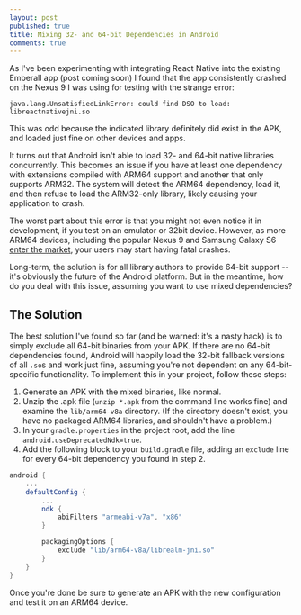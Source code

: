 ```yaml
---
layout: post
published: true
title: Mixing 32- and 64-bit Dependencies in Android
comments: true
---
```

As I've been experimenting with integrating React Native into the existing Emberall app (post coming soon) I found that the app consistently crashed on the Nexus 9 I was using for testing with the strange error:

    java.lang.UnsatisfiedLinkError: could find DSO to load: libreactnativejni.so

This was odd because the indicated library definitely did exist in the APK, and loaded just fine on other devices and apps.

It turns out that Android isn't able to load 32- and 64-bit native libraries concurrently. This becomes an issue if you have at least one dependency with extensions compiled with ARM64 support and another that only supports ARM32. The system will detect the ARM64 dependency, load it, and then refuse to load the ARM32-only library, likely causing your application to crash.

The worst part about this error is that you might not even notice it in development, if you test on an emulator or 32bit device. However, as more ARM64 devices, including the popular Nexus 9 and Samsung Galaxy S6 [enter the market](https://androidbycode.wordpress.com/2015/07/07/android-ndk-a-guide-to-deploying-apps-with-native-libraries/), your users may start having fatal crashes.

Long-term, the solution is for all library authors to provide 64-bit support -- it's obviously the future of the Android platform. But in the meantime, how do you deal with this issue, assuming you want to use mixed dependencies?

## The Solution

The best solution I've found so far (and be warned: it's a nasty hack) is to simply exclude all 64-bit binaries from your APK. If there are no 64-bit dependencies found, Android will happily load the 32-bit fallback versions of all `.so`s and work just fine, assuming you're not dependent on any 64-bit-specific functionality. To implement this in your project, follow these steps:

1. Generate an APK with the mixed binaries, like normal.
2. Unzip the .apk file (`unzip *.apk` from the command line works fine) and examine the `lib/arm64-v8a` directory. (If the directory doesn't exist, you have no packaged ARM64 libraries, and shouldn't have a problem.)
3. In your `gradle.properties` in the project root, add the line `android.useDeprecatedNdk=true`.
4. Add the following block to your `build.gradle` file, adding an `exclude` line for every 64-bit dependency you found in step 2.

```groovy
android {
    ...
    defaultConfig {
        ...
        ndk {
            abiFilters "armeabi-v7a", "x86"
        }

        packagingOptions {
            exclude "lib/arm64-v8a/librealm-jni.so"
        }
    }
}
```

Once you're done be sure to generate an APK with the new configuration and test it on an ARM64 device.